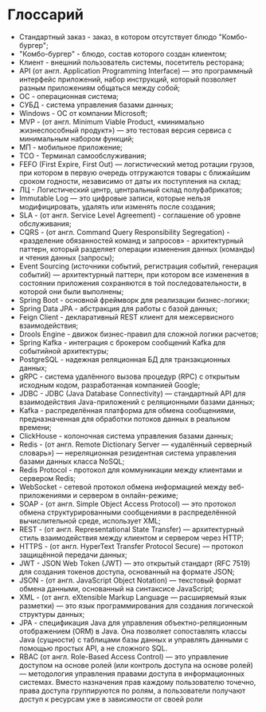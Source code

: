 # Глоссарий

<!-- Тут будут все сокращения и аббревиатуры -->
* Стандартный заказ - заказ, в котором отсутствует блюдо "Комбо-бургер";
* "Комбо-бургер" - блюдо, состав которого создан клиентом;
* Клиент - внешний пользователь системы, посетитель ресторана;
* API (от англ. Application Programming Interface) — это программный интерфейс приложений, набор инструкций, который позволяет разным приложениям общаться между собой;
* ОС - операционная система;
* СУБД -  система управления базами данных;
* Windows - ОС от компании Microsoft;
* MVP - (от англ. Minimum Viable Product, «минимально жизнеспособный продукт») — это тестовая версия сервиса с минимальным набором функций;
* МП - мобильное приложение;
* ТСО - Терминал самообслуживания;
* FEFO (First Expire, First Out) — логистический метод ротации грузов, при котором в первую очередь отгружаются товары с ближайшим сроком годности, независимо от даты их поступления на склад;
* ЛЦ - Логистический центр, центральный склад полуфабрикатов;
* Immutable Log — это цифровые записи, которые нельзя модифицировать, удалять или изменять после создания;
* SLA - (от англ. Service Level Agreement) - соглашение об уровне обслуживания;
* CQRS - (от англ. Command Query Responsibility Segregation) - «разделение обязанностей команд и запросов» - архитектурный паттерн, который разделяет операции изменения данных (команды) и чтения данных (запросы);
* Event Sourcing (источники событий, регистрация событий, генерация событий) — архитектурный паттерн, при котором все изменения в состоянии приложения сохраняются в той последовательности, в которой они были выполнены;
* Spring Boot - основной фреймворк для реализации бизнес-логики;
* Spring Data JPA - абстракция для работы с базой данных;
* Feign Client - декларативный REST клиент для межсервисного взаимодействия;
* Drools Engine - движок бизнес-правил для сложной логики расчетов;
* Spring Kafka - интеграция с брокером сообщений Kafka для событийной архитектуры;
* PostgreSQL - надежная реляционная БД для транзакционных данных;
* gRPC - система удалённого вызова процедур (RPC) с открытым исходным кодом, разработанная компанией Google;
* JDBC - JDBC (Java Database Connectivity) — стандартный API для взаимодействия Java-приложений с реляционными базами данных;
* Kafka - распределённая платформа для обмена сообщениями, предназначенная для обработки потоков данных в реальном времени;
* ClickHouse - колоночная система управления базами данных;
* Redis - (от англ. Remote Dictionary Server — «удалённый серверный словарь») — нереляционная резидентная система управления базами данных класса NoSQL;
* Redis Protocol - протокол для коммуникации между клиентами и сервером Redis;
* WebSocket - сетевой протокол обмена информацией между веб-приложениями и сервером в онлайн-режиме;
* SOAP - (от англ. Simple Object Access Protocol) — это протокол обмена структурированными сообщениями в распределённой вычислительной среде, использует XML;
* REST - (от англ. Representational State Transfer) — архитектурный стиль взаимодействия между клиентом и сервером через HTTP;
* HTTPS - (от англ. HyperText Transfer Protocol Secure) — протокол защищённой передачи данных;
* JWT - JSON Web Token (JWT) — это открытый стандарт (RFC 7519) для создания токенов доступа, основанный на формате JSON;
* JSON - (от англ. JavaScript Object Notation) — текстовый формат обмена данными, основанный на синтаксисе JavaScript;
* XML - (от англ. eXtensible Markup Language — расширяемый язык разметки) — это язык программирования для создания логической структуры данных;
* JPA - спецификация Java для управления объектно-реляционным отображением (ORM) в Java. Она позволяет сопоставлять классы Java (сущности) с таблицами базы данных и управлять данными с помощью простых API, а не сложного SQL.
* RBAC (от англ. Role-Based Access Control) — это управление доступом на основе ролей (или контроль доступа на основе ролей) — методология управления правами доступа в информационных системах. Вместо назначения прав каждому пользователю точечно, права доступа группируются по ролям, а пользователи получают доступ к ресурсам уже в зависимости от своей роли